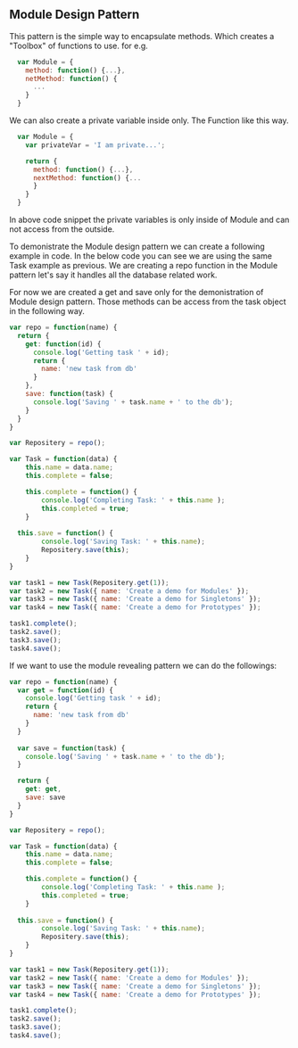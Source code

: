 ## Module Design Pattern 

This pattern is the simple way to encapsulate methods. Which creates a "Toolbox" of functions to use. for e.g.

```js
  var Module = {
    method: function() {...},
    netMethod: function() {
      ...
    }
  }
```

We can also create a private variable inside only. The Function like this way.

```js
  var Module = {
    var privateVar = 'I am private...';

    return {
      method: function() {...},
      nextMethod: function() {...
      }
    }
  }
```

In above code snippet the private variables is only inside of Module and can not access from the outside. 

To demonistrate the Module design pattern we can create a following example in code. In the below code you can see we are using the same Task example as previous. We are creating a repo function in the Module pattern let's say it handles all the database related work. 

For now we are created a get and save only for the demonistration of Module design pattern. Those methods can be access from the task object in the following way.

```js
var repo = function(name) {
  return {
    get: function(id) {
      console.log('Getting task ' + id);
      return {
        name: 'new task from db'
      }
    },
    save: function(task) {
      console.log('Saving ' + task.name + ' to the db'); 
    }
  }
}

var Repositery = repo();

var Task = function(data) {
	this.name = data.name;
	this.complete = false;

	this.complete = function() {
		console.log('Completing Task: ' + this.name );	
		this.completed = true;
	}
  
  this.save = function() {
		console.log('Saving Task: ' + this.name);
        Repositery.save(this);
	}
}

var task1 = new Task(Repositery.get(1));
var task2 = new Task({ name: 'Create a demo for Modules' });
var task3 = new Task({ name: 'Create a demo for Singletons' });
var task4 = new Task({ name: 'Create a demo for Prototypes' });

task1.complete();
task2.save();
task3.save();
task4.save();
```

If we want to use the module revealing pattern we can do the followings:

```js
var repo = function(name) {
  var get = function(id) {
    console.log('Getting task ' + id);
    return {
      name: 'new task from db'
    }
  }
  
  var save = function(task) {
    console.log('Saving ' + task.name + ' to the db'); 
  }

  return {
    get: get,
    save: save
  }
}

var Repositery = repo();

var Task = function(data) {
	this.name = data.name;
	this.complete = false;

	this.complete = function() {
		console.log('Completing Task: ' + this.name );	
		this.completed = true;
	}
  
  this.save = function() {
		console.log('Saving Task: ' + this.name);
        Repositery.save(this);
	}
}

var task1 = new Task(Repositery.get(1));
var task2 = new Task({ name: 'Create a demo for Modules' });
var task3 = new Task({ name: 'Create a demo for Singletons' });
var task4 = new Task({ name: 'Create a demo for Prototypes' });

task1.complete();
task2.save();
task3.save();
task4.save();
```